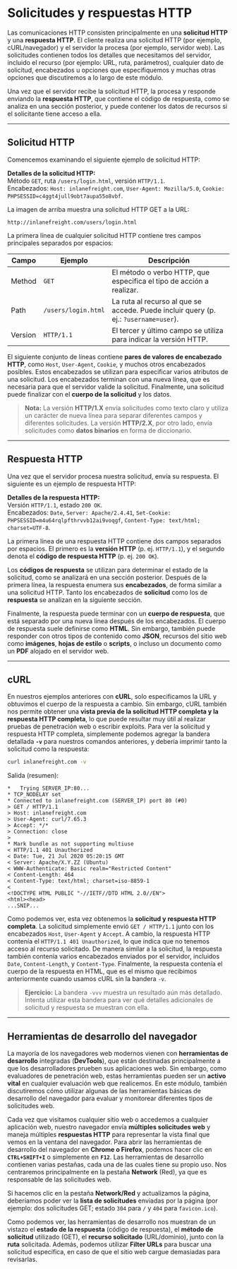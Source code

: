 # Solicitudes y respuestas HTTP

Las comunicaciones HTTP consisten principalmente en una **solicitud HTTP** y una **respuesta HTTP**. El cliente realiza una solicitud HTTP (por ejemplo, cURL/navegador) y el servidor la procesa (por ejemplo, servidor web). Las solicitudes contienen todos los detalles que necesitamos del servidor, incluido el recurso (por ejemplo: URL, ruta, parámetros), cualquier dato de solicitud, encabezados u opciones que especifiquemos y muchas otras opciones que discutiremos a lo largo de este módulo.

Una vez que el servidor recibe la solicitud HTTP, la procesa y responde enviando la **respuesta HTTP**, que contiene el código de respuesta, como se analiza en una sección posterior, y puede contener los datos de recursos si el solicitante tiene acceso a ella.

---

## Solicitud HTTP

Comencemos examinando el siguiente ejemplo de solicitud HTTP:

**Detalles de la solicitud HTTP:**  
Método `GET`, ruta `/users/login.html`, versión `HTTP/1.1`.  
Encabezados: `Host: inlanefreight.com`, `User-Agent: Mozilla/5.0`, `Cookie: PHPSESSID=c4ggt4jull9obt7aupa55o8vbf`.

La imagen de arriba muestra una solicitud HTTP GET a la URL:

```
http://inlanefreight.com/users/login.html
```

La primera línea de cualquier solicitud HTTP contiene tres campos principales separados por espacios:

| Campo   | Ejemplo               | Descripción                                                                 |
|---------|------------------------|-----------------------------------------------------------------------------|
| Method  | `GET`                  | El método o verbo HTTP, que especifica el tipo de acción a realizar.       |
| Path    | `/users/login.html`    | La ruta al recurso al que se accede. Puede incluir query (p. ej.: `?username=user`). |
| Version | `HTTP/1.1`             | El tercer y último campo se utiliza para indicar la versión HTTP.          |

El siguiente conjunto de líneas contiene **pares de valores de encabezado HTTP**, como `Host`, `User-Agent`, `Cookie`, y muchos otros encabezados posibles. Estos encabezados se utilizan para especificar varios atributos de una solicitud. Los encabezados terminan con una nueva línea, que es necesaria para que el servidor valide la solicitud. Finalmente, una solicitud puede finalizar con el **cuerpo de la solicitud** y los datos.

> **Nota:** La versión **HTTP/1.X** envía solicitudes como texto claro y utiliza un carácter de nueva línea para separar diferentes campos y diferentes solicitudes. La versión **HTTP/2.X**, por otro lado, envía solicitudes como **datos binarios** en forma de diccionario.

---

## Respuesta HTTP

Una vez que el servidor procesa nuestra solicitud, envía su respuesta. El siguiente es un ejemplo de respuesta HTTP:

**Detalles de la respuesta HTTP:**  
Versión `HTTP/1.1`, estado `200 OK`.  
Encabezados: `Date`, `Server: Apache/2.4.41`, `Set-Cookie: PHPSESSID=m4u64rqlpfthrvvb12ai9voqgf`, `Content-Type: text/html; charset=UTF-8`.

La primera línea de una respuesta HTTP contiene dos campos separados por espacios. El primero es la **versión HTTP** (p. ej. `HTTP/1.1`), y el segundo denota el **código de respuesta HTTP** (p. ej. `200 OK`).

Los **códigos de respuesta** se utilizan para determinar el estado de la solicitud, como se analizará en una sección posterior. Después de la primera línea, la respuesta enumera sus **encabezados**, de forma similar a una solicitud HTTP. Tanto los encabezados de **solicitud** como los de **respuesta** se analizan en la siguiente sección.

Finalmente, la respuesta puede terminar con un **cuerpo de respuesta**, que está separado por una nueva línea después de los encabezados. El cuerpo de respuesta suele definirse como **HTML**. Sin embargo, también puede responder con otros tipos de contenido como **JSON**, recursos del sitio web como **imágenes**, **hojas de estilo** o **scripts**, o incluso un documento como un **PDF** alojado en el servidor web.

---

## cURL

En nuestros ejemplos anteriores con **cURL**, solo especificamos la URL y obtuvimos el cuerpo de la respuesta a cambio. Sin embargo, cURL también nos permite obtener una **vista previa de la solicitud HTTP completa y la respuesta HTTP completa**, lo que puede resultar muy útil al realizar pruebas de penetración web o escribir exploits. Para ver la solicitud y respuesta HTTP completa, simplemente podemos agregar la bandera detallada **`-v`** para nuestros comandos anteriores, y debería imprimir tanto la solicitud como la respuesta:

```bash
curl inlanefreight.com -v
```

Salida (resumen):

```
*   Trying SERVER_IP:80...
* TCP_NODELAY set
* Connected to inlanefreight.com (SERVER_IP) port 80 (#0)
> GET / HTTP/1.1
> Host: inlanefreight.com
> User-Agent: curl/7.65.3
> Accept: */*
> Connection: close
>
* Mark bundle as not supporting multiuse
< HTTP/1.1 401 Unauthorized
< Date: Tue, 21 Jul 2020 05:20:15 GMT
< Server: Apache/X.Y.ZZ (Ubuntu)
< WWW-Authenticate: Basic realm="Restricted Content"
< Content-Length: 464
< Content-Type: text/html; charset=iso-8859-1
<
<!DOCTYPE HTML PUBLIC "-//IETF//DTD HTML 2.0//EN">
<html><head>
...SNIP...
```

Como podemos ver, esta vez obtenemos la **solicitud y respuesta HTTP completa**. La solicitud simplemente envió `GET / HTTP/1.1` junto con los encabezados `Host`, `User-Agent` y `Accept`. A cambio, la respuesta HTTP contenía el `HTTP/1.1 401 Unauthorized`, lo que indica que no tenemos acceso al recurso solicitado. De manera similar a la solicitud, la respuesta también contenía varios encabezados enviados por el servidor, incluidos `Date`, `Content-Length`, y `Content-Type`. Finalmente, la respuesta contenía el cuerpo de la respuesta en HTML, que es el mismo que recibimos anteriormente cuando usamos cURL sin la bandera `-v`.

> **Ejercicio:** La bandera `-vvv` muestra un resultado aún más detallado. Intenta utilizar esta bandera para ver qué detalles adicionales de solicitud y respuesta se muestran con ella.

---

## Herramientas de desarrollo del navegador

La mayoría de los navegadores web modernos vienen con **herramientas de desarrollo** integradas (**DevTools**), que están destinadas principalmente a que los desarrolladores prueben sus aplicaciones web. Sin embargo, como evaluadores de penetración web, estas herramientas pueden ser un **activo vital** en cualquier evaluación web que realicemos. En este módulo, también discutiremos cómo utilizar algunas de las herramientas básicas de desarrollo del navegador para evaluar y monitorear diferentes tipos de solicitudes web.

Cada vez que visitamos cualquier sitio web o accedemos a cualquier aplicación web, nuestro navegador envía **múltiples solicitudes web** y maneja múltiples **respuestas HTTP** para representar la vista final que vemos en la ventana del navegador. Para abrir las herramientas de desarrollo del navegador en **Chrome o Firefox**, podemos hacer clic en **`CTRL+SHIFT+I`** o simplemente en **`F12`**. Las herramientas de desarrollo contienen varias pestañas, cada una de las cuales tiene su propio uso. Nos centraremos principalmente en la pestaña **Network** (Red), ya que es responsable de las solicitudes web.

Si hacemos clic en la pestaña **Network/Red** y actualizamos la página, deberíamos poder ver la **lista de solicitudes** enviadas por la página (por ejemplo: dos solicitudes GET; estado `304` para `/` y `404` para `favicon.ico`).

Como podemos ver, las herramientas de desarrollo nos muestran de un vistazo el **estado de la respuesta** (código de respuesta), el **método de solicitud** utilizado (GET), el **recurso solicitado** (URL/dominio), junto con la **ruta** solicitada. Además, podemos utilizar **Filter URLs** para buscar una solicitud específica, en caso de que el sitio web cargue demasiadas para revisarlas.
